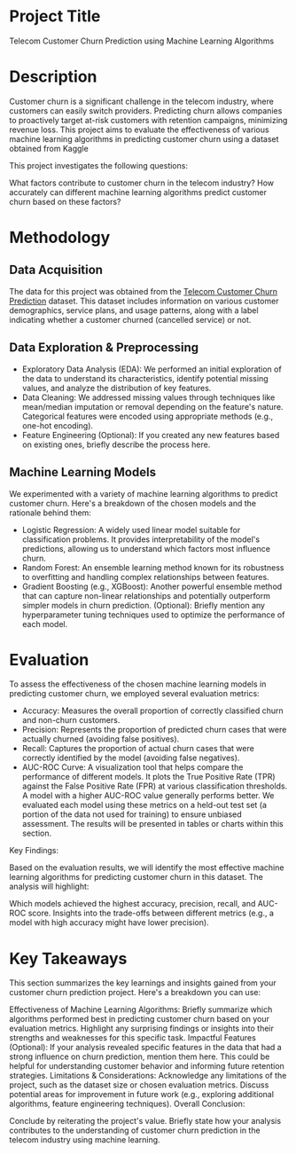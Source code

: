# Project Title
Telecom Customer Churn Prediction using Machine Learning Algorithms

# Description 
Customer churn is a significant challenge in the telecom industry, where customers can easily switch providers. Predicting churn allows companies to proactively target at-risk customers with retention campaigns, minimizing revenue loss. This project aims to evaluate the effectiveness of various machine learning algorithms in predicting customer churn using a dataset obtained from Kaggle

This project investigates the following questions:

What factors contribute to customer churn in the telecom industry?
How accurately can different machine learning algorithms predict customer churn based on these factors?

# Methodology
## Data Acquisition
The data for this project was obtained from the [Telecom Customer Churn Prediction](https://www.kaggle.com/datasets/shilongzhuang/telecom-customer-churn-by-maven-analytics) dataset. This dataset includes information on various customer demographics, service plans, and usage patterns, along with a label indicating whether a customer churned (cancelled service) or not.

## Data Exploration & Preprocessing
* Exploratory Data Analysis (EDA): We performed an initial exploration of the data to understand its characteristics, identify potential missing values, and analyze the distribution of key features.
* Data Cleaning: We addressed missing values through techniques like mean/median imputation or removal depending on the feature's nature. Categorical features were encoded using appropriate methods (e.g., one-hot encoding).
* Feature Engineering (Optional): If you created any new features based on existing ones, briefly describe the process here.

## Machine Learning Models
We experimented with a variety of machine learning algorithms to predict customer churn. Here's a breakdown of the chosen models and the rationale behind them:

* Logistic Regression: A widely used linear model suitable for classification problems. It provides interpretability of the model's predictions, allowing us to understand which factors most influence churn.
* Random Forest: An ensemble learning method known for its robustness to overfitting and handling complex relationships between features.
* Gradient Boosting (e.g., XGBoost): Another powerful ensemble method that can capture non-linear relationships and potentially outperform simpler models in churn prediction.
(Optional): Briefly mention any hyperparameter tuning techniques used to optimize the performance of each model.

# Evaluation
To assess the effectiveness of the chosen machine learning models in predicting customer churn, we employed several evaluation metrics:

* Accuracy: Measures the overall proportion of correctly classified churn and non-churn customers.
* Precision: Represents the proportion of predicted churn cases that were actually churned (avoiding false positives).
* Recall: Captures the proportion of actual churn cases that were correctly identified by the model (avoiding false negatives).
* AUC-ROC Curve: A visualization tool that helps compare the performance of different models. It plots the True Positive Rate (TPR) against the False Positive Rate (FPR) at various classification thresholds. A model with a higher AUC-ROC value generally performs better.
We evaluated each model using these metrics on a held-out test set (a portion of the data not used for training) to ensure unbiased assessment. The results will be presented in tables or charts within this section.

Key Findings:

Based on the evaluation results, we will identify the most effective machine learning algorithms for predicting customer churn in this dataset. The analysis will highlight:

Which models achieved the highest accuracy, precision, recall, and AUC-ROC score.
Insights into the trade-offs between different metrics (e.g., a model with high accuracy might have lower precision).

# Key Takeaways
This section summarizes the key learnings and insights gained from your customer churn prediction project. Here's a breakdown you can use:

Effectiveness of Machine Learning Algorithms: Briefly summarize which algorithms performed best in predicting customer churn based on your evaluation metrics. Highlight any surprising findings or insights into their strengths and weaknesses for this specific task.
Impactful Features (Optional): If your analysis revealed specific features in the data that had a strong influence on churn prediction, mention them here. This could be helpful for understanding customer behavior and informing future retention strategies.
Limitations & Considerations: Acknowledge any limitations of the project, such as the dataset size or chosen evaluation metrics. Discuss potential areas for improvement in future work (e.g., exploring additional algorithms, feature engineering techniques).
Overall Conclusion:

Conclude by reiterating the project's value. Briefly state how your analysis contributes to the understanding of customer churn prediction in the telecom industry using machine learning.
